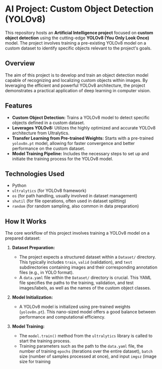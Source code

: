 # AI Project: Custom Object Detection (YOLOv8)

This repository hosts an **Artificial Intelligence project** focused on **custom object detection** using the cutting-edge **YOLOv8 (You Only Look Once)** model. The project involves training a pre-existing YOLOv8 model on a custom dataset to identify specific objects relevant to the project's goals.

## Overview

The aim of this project is to develop and train an object detection model capable of recognizing and localizing custom objects within images. By leveraging the efficient and powerful YOLOv8 architecture, the project demonstrates a practical application of deep learning in computer vision.

## Features

* **Custom Object Detection:** Trains a YOLOv8 model to detect specific objects defined in a custom dataset.
* **Leverages YOLOv8:** Utilizes the highly optimized and accurate YOLOv8 architecture from Ultralytics.
* **Transfer Learning from Pre-trained Weights:** Starts with a pre-trained `yolov8n.pt` model, allowing for faster convergence and better performance on the custom dataset.
* **Model Training Pipeline:** Includes the necessary steps to set up and initiate the training process for the YOLOv8 model.

## Technologies Used

* Python
* `ultralytics` (for YOLOv8 framework)
* `os` (for path handling, usually involved in dataset management)
* `shutil` (for file operations, often used in dataset splitting)
* `random` (for random sampling, also common in data preparation)

## How It Works

The core workflow of this project involves training a YOLOv8 model on a prepared dataset:

1.  **Dataset Preparation:**
    * The project expects a structured dataset within a `Dataset/` directory. This typically includes `train`, `valid` (validation), and `test` subdirectories containing images and their corresponding annotation files (e.g., in YOLO format).
    * A `data.yaml` file within the `Dataset/` directory is crucial. This YAML file specifies the paths to the training, validation, and test images/labels, as well as the names of the custom object classes.

2.  **Model Initialization:**
    * A YOLOv8 model is initialized using pre-trained weights (`yolov8n.pt`). This nano-sized model offers a good balance between performance and computational efficiency.

3.  **Model Training:**
    * The `model.train()` method from the `ultralytics` library is called to start the training process.
    * Training parameters such as the path to the `data.yaml` file, the number of training `epochs` (iterations over the entire dataset), `batch` size (number of samples processed at once), and input `imgsz` (image size for training
